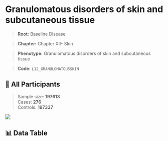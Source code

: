# Granulomatous disorders of skin and subcutaneous tissue

> **Root:** Baseline Disease  

> **Chapter:** Chapter XII- Skin  

> **Phenotype:** Granulomatous disorders of skin and subcutaneous tissue  

> **Code:** `L12_GRANULOMATOUSSKIN`

## 🧪 All Participants  
> Sample size: **197613**  
> Cases: **276**  
> Controls: **197337**
<img src="/Sensitive/Figures/ALL/Incidence/L12_GRANULOMATOUSSKIN.png"/>

## 📊 Data Table
<CsvTableMRF src="/Sensitive/Data/ALL/Incidence/COX_L12_GRANULOMATOUSSKIN.csv"/>

